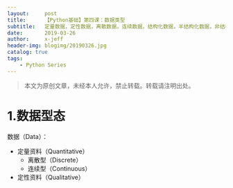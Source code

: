```yaml
---
layout:     post
title:      【Python基础】第四课：数据类型
subtitle:   定量数据，定性数据，离散数据，连续数据，结构化数据，半结构化数据，非结构化数据
date:       2019-03-26
author:     x-jeff
header-img: blogimg/20190326.jpg
catalog: true
tags:
    - Python Series
---
```

>本文为原创文章，未经本人允许，禁止转载。转载请注明出处。

# 1.数据型态

数据（Data）：

* 定量资料（Quantitative）
	* 离散型（Discrete）
	* 连续型（Continuous）
* 定性资料（Qualitative） 
